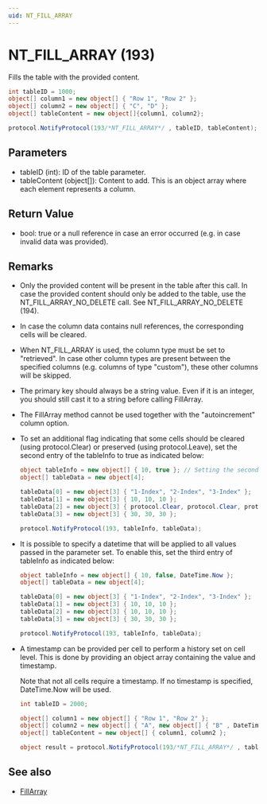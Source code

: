 ```yaml
---
uid: NT_FILL_ARRAY
---
```


# NT_FILL_ARRAY (193)

Fills the table with the provided content.

```csharp
int tableID = 1000;
object[] column1 = new object[] { "Row 1", "Row 2" };
object[] column2 = new object[] { "C", "D" };
object[] tableContent = new object[]{column1, column2};

protocol.NotifyProtocol(193/*NT_FILL_ARRAY*/ , tableID, tableContent);
```

## Parameters

- tableID (int): ID of the table parameter.
- tableContent (object[]): Content to add. This is an object array where each element represents a column.

## Return Value

- bool: true or a null reference in case an error occurred (e.g. in case invalid data was provided).

## Remarks

- Only the provided content will be present in the table after this call. In case the provided content should only be added to the table, use the NT_FILL_ARRAY_NO_DELETE call. See NT_FILL_ARRAY_NO_DELETE (194).

- In case the column data contains null references, the corresponding cells will be cleared.

- When NT_FILL_ARRAY is used, the column type must be set to "retrieved". In case other column types are present between the specified columns (e.g. columns of type "custom"), these other columns will be skipped.

- The primary key should always be a string value. Even if it is an integer, you should still cast it to a string before calling FillArray.

- The FillArray method cannot be used together with the "autoincrement" column option.

- To set an additional flag indicating that some cells should be cleared (using protocol.Clear) or preserved (using protocol.Leave), set the second entry of the tableInfo to true as indicated below:<!-- RN 7351 -->

  ```csharp
  object tableInfo = new object[] { 10, true }; // Setting the second entry to true enables the use of the protocol.Clear and protocol.Leave functionality.
  object[] tableData = new object[4];

  tableData[0] = new object[3] { "1-Index", "2-Index", "3-Index" };
  tableData[1] = new object[3] { 10, 10, 10 };
  tableData[2] = new object[3] { protocol.Clear, protocol.Clear, protocol.Clear };
  tableData[3] = new object[3] { 30, 30, 30 };

  protocol.NotifyProtocol(193, tableInfo, tableData);
  ```

- It is possible to specify a datetime that will be applied to all values passed in the parameter set. To enable this, set the third entry of tableInfo as indicated below:<!-- RN 21482 -->

  ```csharp
  object tableInfo = new object[] { 10, false, DateTime.Now };
  object[] tableData = new object[4];

  tableData[0] = new object[3] { "1-Index", "2-Index", "3-Index" };
  tableData[1] = new object[3] { 10, 10, 10 };
  tableData[2] = new object[3] { 10, 10, 10 };
  tableData[3] = new object[3] { 30, 30, 30 };

  protocol.NotifyProtocol(193, tableInfo, tableData);
  ```

- A timestamp can be provided per cell to perform a history set on cell level. This is done by providing an object array containing the value and timestamp.<!-- RN 23815 -->

  Note that not all cells require a timestamp. If no timestamp is specified, DateTime.Now will be used.

  ```csharp
  int tableID = 2000;

  object[] column1 = new object[] { "Row 1", "Row 2" };
  object[] column2 = new object[] { "A", new object[] { "B" , DateTime.Now - TimeSpan.FromDays(11) } };
  object[] tableContent = new object[] { column1, column2 };

  object result = protocol.NotifyProtocol(193/*NT_FILL_ARRAY*/ , tableID, tableContent);
  ```

## See also

- [FillArray](xref:Skyline.DataMiner.Scripting.SLProtocol.FillArray*)

